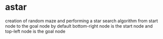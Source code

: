 # astar
creation of random maze and performing a star search algorithm from start node to the goal node
by default bottom-right node is the start node and top-left node is the goal node
